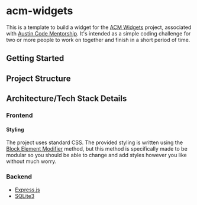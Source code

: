 # acm-widgets

This is a template to build a widget for the [ACM Widgets](https://github.com/me-julian/acm-widgets) project, associated with [Austin Code Mentorship](https://www.meetup.com/austin-code-mentorship/). It's intended as a simple coding challenge for two or more people to work on together and finish in a short period of time.

## Getting Started

## Project Structure

## Architecture/Tech Stack Details

### Frontend

#### Styling

The project uses standard CSS. The provided styling is written using the [Block Element Modifier](https://getbem.com/) method, but this method is specifically made to be modular so you should be able to change and add styles however you like without much worry.

### Backend

-   [Express.js](https://expressjs.com/)
-   [SQLite3](https://github.com/TryGhost/node-sqlite3/wiki)
